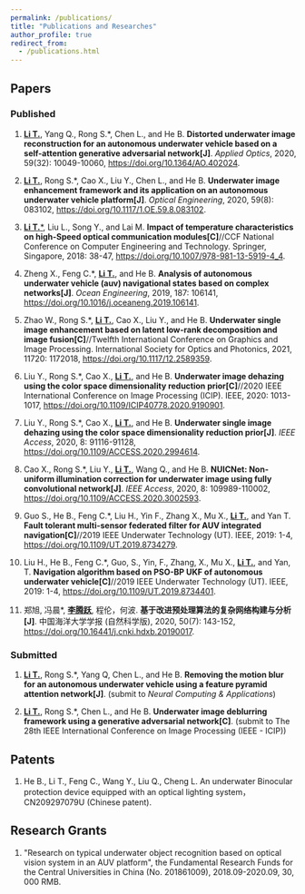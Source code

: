 ```yaml
---
permalink: /publications/
title: "Publications and Researches"
author_profile: true
redirect_from: 
  - /publications.html
---
```



<!-- You can also find my publications on <a href="https://scholar.google.co.uk/citations?user=je2KXVYAAAAJ&hl=en">my Google Scholar profile</a>. -->


## Papers

### Published

1. <ins>**Li T.**</ins>, Yang Q., Rong S.*, Chen L., and He B. **Distorted underwater image reconstruction for an autonomous underwater vehicle based on a self-attention generative adversarial network[J]**. *Applied Optics*, 2020, 59(32): 10049-10060, https://doi.org/10.1364/AO.402024.

1. <ins>**Li T.**</ins>, Rong S.*, Cao X., Liu Y., Chen L., and He B. **Underwater image enhancement framework and its application on an autonomous underwater vehicle platform[J]**. *Optical Engineering*, 2020, 59(8): 083102, https://doi.org/10.1117/1.OE.59.8.083102.

1. <ins>**Li T.***</ins>, Liu L., Song Y., and Lai M. **Impact of temperature characteristics on high-Speed optical communication modules[C]**//CCF National Conference on Computer Engineering and Technology. Springer, Singapore, 2018: 38-47, https://doi.org/10.1007/978-981-13-5919-4_4.

1. Zheng X., Feng C.*, <ins>**Li T.**</ins>, and He B. **Analysis of autonomous underwater vehicle (auv) navigational states based on complex networks[J]**. *Ocean Engineering*, 2019, 187: 106141, https://doi.org/10.1016/j.oceaneng.2019.106141.

1. Zhao W., Rong S.*, <ins>**Li T.**</ins>, Cao X., Liu Y., and He B. **Underwater single image enhancement based on latent low-rank decomposition and image fusion[C]**//Twelfth International Conference on Graphics and Image Processing. International Society for Optics and Photonics, 2021, 11720: 1172018, https://doi.org/10.1117/12.2589359.

1. Liu Y., Rong S.*, Cao X., <ins>**Li T.**</ins>, and He B. **Underwater image dehazing using the color space dimensionality reduction prior[C]**//2020 IEEE International Conference on Image Processing (ICIP). IEEE, 2020: 1013-1017, https://doi.org/10.1109/ICIP40778.2020.9190901.

1. Liu Y., Rong S.*, Cao X., <ins>**Li T.**</ins>, and He B. **Underwater single image dehazing using the color space dimensionality reduction prior[J]**. *IEEE Access*, 2020, 8: 91116-91128, https://doi.org/10.1109/ACCESS.2020.2994614.

1. Cao X., Rong S.*, Liu Y., <ins>**Li T.**</ins>, Wang Q., and He B. **NUICNet: Non-uniform illumination correction for underwater image using fully convolutional network[J]**. *IEEE Access*, 2020, 8: 109989-110002, https://doi.org/10.1109/ACCESS.2020.3002593.

1. Guo S., He B., Feng C.*, Liu H., Yin F., Zhang X., Mu X., <ins>**Li T.**</ins>, and Yan T. **Fault tolerant multi-sensor federated filter for AUV integrated navigation[C]**//2019 IEEE Underwater Technology (UT). IEEE, 2019: 1-4, https://doi.org/10.1109/UT.2019.8734279.

1. Liu H., He B., Feng C.*, Guo, S., Yin, F., Zhang, X., Mu X., <ins>**Li T.**</ins>, and Yan, T. **Navigation algorithm based on PSO-BP UKF of autonomous underwater vehicle[C]**//2019 IEEE Underwater Technology (UT). IEEE, 2019: 1-4, https://doi.org/10.1109/UT.2019.8734401.

1. 郑旭, 冯晨*, <ins>**李腾跃**</ins>, 程伦，何波. **基于改进预处理算法的复杂网络构建与分析[J]**. 中国海洋大学学报 (自然科学版), 2020, 50(7): 143-152, https://doi.org/10.16441/j.cnki.hdxb.20190017.

### Submitted
1. <ins>**Li T.**</ins>, Rong S.*, Yang Q, Chen L., and He B. **Removing the motion blur for an autonomous underwater vehicle using a feature pyramid attention network[J]**. (submit to *Neural Computing & Applications*)

1. <ins>**Li T.**</ins>, Rong S.*, Chen L., and He B. **Underwater image deblurring framework using a generative adversarial network[C]**. (submit to The 28th IEEE International Conference on Image Processing (IEEE - ICIP))

## Patents

1. He B., Li T., Feng C., Wang Y., Liu Q., Cheng L. An underwater Binocular protection device equipped with an optical lighting system，CN209297079U (Chinese patent).

## Research Grants

1. "Research on typical underwater object recognition based on optical vision system in an AUV platform", the Fundamental Research Funds for the Central Universities in China (No. 201861009), 2018.09-2020.09, 30, 000 RMB.

